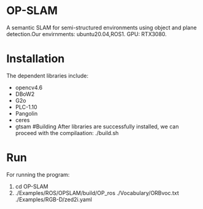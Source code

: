 # OP-SLAM
 A semantic SLAM for semi-structured environments using object and plane detection.Our envirnments: ubuntu20.04,ROS1. GPU: RTX3080.
# Installation
The dependent libraries include:
* opencv4.6
* DBoW2
* G2o
* PLC-1.10
* Pangolin
* ceres
* gtsam
#Building
After libraries are successfully installed, we can proceed with the compilaation:
./build.sh
# Run
For running the program:
1. cd OP-SLAM
2. ./Examples/ROS/OPSLAM/build/OP_ros ./Vocabulary/ORBvoc.txt ./Examples/RGB-D/zed2i.yaml

